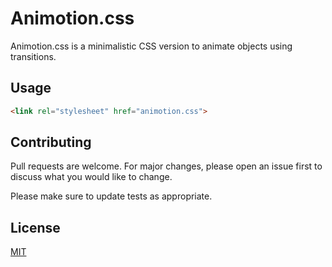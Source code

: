 # Animotion.css

Animotion.css is a minimalistic CSS version to animate objects using transitions.

## Usage

```html
<link rel="stylesheet" href="animotion.css">
```

## Contributing
Pull requests are welcome. For major changes, please open an issue first to discuss what you would like to change.

Please make sure to update tests as appropriate.

## License
[MIT](https://choosealicense.com/licenses/mit/)
